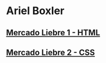 # Ariel Boxler

## [Mercado Liebre 1 - HTML](https://github.com/Arielboxler97/mercadoLiebre/tree/estructuraWebHtml)
## [Mercado Liebre 2 - CSS](https://github.com/Arielboxler97/mercadoLiebre/tree/estructuraWebcss)

